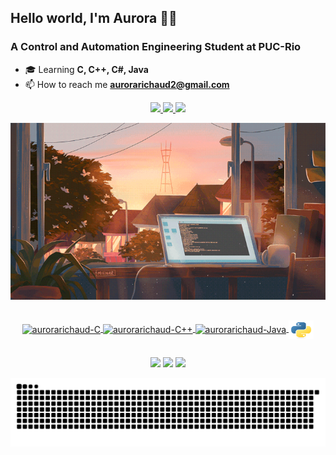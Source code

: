 ## Hello world, I'm Aurora 👋🏼
### A Control and Automation Engineering Student at PUC-Rio
- 🎓 Learning **C, C++, C#, Java**
- 📫 How to reach me **aurorarichaud2@gmail.com**
  
<div align="center">
  <a href="https://github.com/aurorarichaud">
  <img height="180em" src="https://github-readme-stats.vercel.app/api?username=aurorarichaud&show_icons=true&theme=transparent&include_all_commits=true&count_private=true"/>
  <img height="180em" src="https://github-readme-stats.vercel.app/api/top-langs/?username=aurorarichaud&layout=compact&langs_count=7&theme=transparent"/>
  <img src="[https://raw.githubusercontent.com/brunobpinto/brunobpinto/main/banner-github.gif](https://raw.githubusercontent.com/brunobpinto/brunobpinto/main/banner-github.gif)"/>
</div>


  ![GIF](https://github.com/aurorarichaud/aurorarichaud/blob/main/bannerGithub.gif)

  ##
  
<div align="center">
  <img align="center" alt="aurorarichaud-C" height="30" width="40" src="https://cdn.jsdelivr.net/gh/devicons/devicon/icons/c/c-original.svg">
  <img align="center" alt="aurorarichaud-C++" height="30" width="40" src="https://cdn.jsdelivr.net/gh/devicons/devicon/icons/cplusplus/cplusplus-original.svg">
  <img align="center" alt="aurorarichaud-Java" height="30" width="40" src="https://cdn.jsdelivr.net/gh/devicons/devicon/icons/java/java-original.svg">
  <img align="center" alt="aurorarichaud-Python" height="30" width="40" src="https://raw.githubusercontent.com/devicons/devicon/master/icons/python/python-original.svg">

 
  ##
  
  <a href="https://instagram.com/isabeelpointone" target="blank"><img src="https://img.shields.io/badge/-Instagram-%23E4405F?style=for-the-badge&logo=instagram&logoColor=white" target="_blank"></a>
  <a href = "mailto:aurorarichaud2@gmail.com"><img src="https://img.shields.io/badge/Microsoft_Outlook-0078D4?style=for-the-badge&logo=microsoft-outlook&logoColor=white" target="_blank"></a>
  <a href="https://www.linkedin.com/in/aurorarichaud/" target="blank"><img src="https://img.shields.io/badge/-LinkedIn-%230077B5?style=for-the-badge&logo=linkedin&logoColor=white" target="_blank"></a> 
 
  ![Snake Animation](https://github.com/aurorarichaud/aurorarichaud/blob/main/snakeAnimation.svg)
